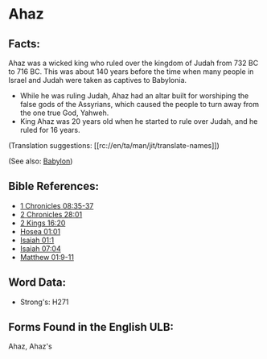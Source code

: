 # Ahaz

## Facts:

Ahaz was a wicked king who ruled over the kingdom of Judah from 732 BC to 716 BC. This was about 140 years before the time when many people in Israel and Judah were taken as captives to Babylonia.

* While he was ruling Judah, Ahaz had an altar built for worshiping the false gods of the Assyrians, which caused the people to turn away from the one true God, Yahweh.
* King Ahaz was 20 years old when he started to rule over Judah, and he ruled for 16 years.

(Translation suggestions: [[rc://en/ta/man/jit/translate-names]])

(See also: [Babylon](../names/babylon.md))

## Bible References:

* [1 Chronicles 08:35-37](rc://en/tn/help/1ch/08/35)
* [2 Chronicles 28:01](rc://en/tn/help/2ch/28/01)
* [2 Kings 16:20](rc://en/tn/help/2ki/16/20)
* [Hosea 01:01](rc://en/tn/help/hos/01/01)
* [Isaiah 01:1](rc://en/tn/help/isa/01/01)
* [Isaiah 07:04](rc://en/tn/help/isa/07/04)
* [Matthew 01:9-11](rc://en/tn/help/mat/01/09)

## Word Data:

* Strong's: H271

## Forms Found in the English ULB:

Ahaz, Ahaz's
